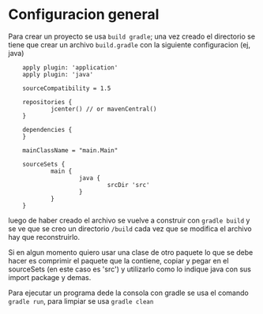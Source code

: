 # Configuracion general
Para crear un proyecto se usa `build gradle`; una vez creado el directorio se tiene que crear un archivo `build.gradle` con la 
siguiente configuracion (ej, java)

```
	apply plugin: 'application'
	apply plugin: 'java'
	
	sourceCompatibility = 1.5	

	repositories {
        	jcenter() // or mavenCentral()
	}

	dependencies {
	}

	mainClassName = "main.Main"

	sourceSets {
        	main {
                	java {
                        	srcDir 'src'
                	}
        	}
	}

```			
luego de haber creado el archivo se vuelve a construir con `gradle build` y se ve que se creo un directorio `/build`
cada vez que se modifica el archivo hay que reconstruirlo.

Si en algun momento quiero usar una clase de otro paquete lo que se debe hacer es comprimir el paquete que la contiene, copiar 
y pegar en el sourceSets (en este caso es 'src') y utilizarlo como lo indique java con sus import package y demas.

Para ejecutar un programa dede la consola con gradle se usa el comando `gradle run`, para limpiar se usa `gradle clean`
